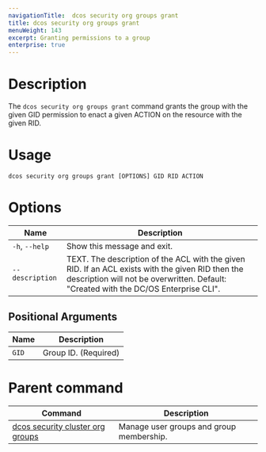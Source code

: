 ```yaml
---
navigationTitle:  dcos security org groups grant
title: dcos security org groups grant
menuWeight: 143
excerpt: Granting permissions to a group
enterprise: true
---
```


# Description

The `dcos security org groups grant` command grants the group with the given GID permission to enact a given ACTION on the resource with the given RID.

# Usage

```
dcos security org groups grant [OPTIONS] GID RID ACTION
```

# Options

| Name |  Description |
|---------|-------------|
|  `-h`, `--help` |  Show this message and exit.|
| `--description` | TEXT. The description of the ACL with the given RID. If an ACL exists with the given RID then the description will not be overwritten. Default: "Created with the DC/OS Enterprise CLI".

## Positional Arguments

| Name |  Description |
|---------|-------------|
| `GID` | Group ID. (Required)|

# Parent command

| Command | Description |
|---------|-------------|
| [dcos security cluster org groups](/mesosphere/dcos/2.2/cli/command-reference/dcos-security/dcos-security-org/dcos-security-org-groups/) |  Manage user groups and group membership. |

